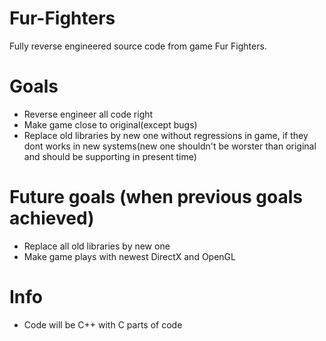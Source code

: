 # Fur-Fighters
Fully reverse engineered source code from game Fur Fighters.

# Goals
* Reverse engineer all code right
* Make game close to original(except bugs)
* Replace old libraries by new one without regressions in game, if they dont works in new systems(new one shouldn't be worster than original and should be supporting in present time)

# Future goals (when previous goals achieved)
* Replace all old libraries by new one
* Make game plays with newest DirectX and OpenGL

# Info
* Code will be C++ with C parts of code

